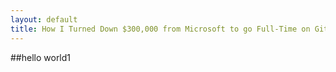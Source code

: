 ```yaml
---
layout: default
title: How I Turned Down $300,000 from Microsoft to go Full-Time on GitHub
---
```


##hello world1
